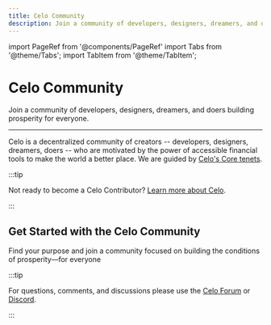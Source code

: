 ```yaml
---
title: Celo Community
description: Join a community of developers, designers, dreamers, and doers building prosperity for everyone.
---
```


import PageRef from '@components/PageRef'
import Tabs from '@theme/Tabs';
import TabItem from '@theme/TabItem';

# Celo Community

Join a community of developers, designers, dreamers, and doers building prosperity for everyone.

---

Celo is a decentralized community of creators -- developers, designers, dreamers, doers -- who are motivated by the power of accessible financial tools to make the world a better place. We are guided by [Celo's Core tenets](https://celo.org/community).

:::tip

Not ready to become a Celo Contributor? [Learn more about Celo](../../docs/welcome.md).

:::

## Get Started with the Celo Community

Find your purpose and join a community focused on building the conditions of prosperity—for everyone

<PageRef url="/community/developer-events" pageName="Developer Events" />
<PageRef url="/community/guidelines" pageName="Contributors" />
<PageRef url="/community/code-of-conduct" pageName="Code of Conduct" />
<PageRef url="/community/grant-playbook" pageName="Grant Playbook" />
<PageRef url="/community/release-process/README" pageName="Release Process" />
<PageRef url="/community/join-the-community" pageName="Join the Community" />

:::tip

For questions, comments, and discussions please use the [Celo Forum](https://forum.celo.org/) or [Discord](https://chat.celo.org/).

:::
